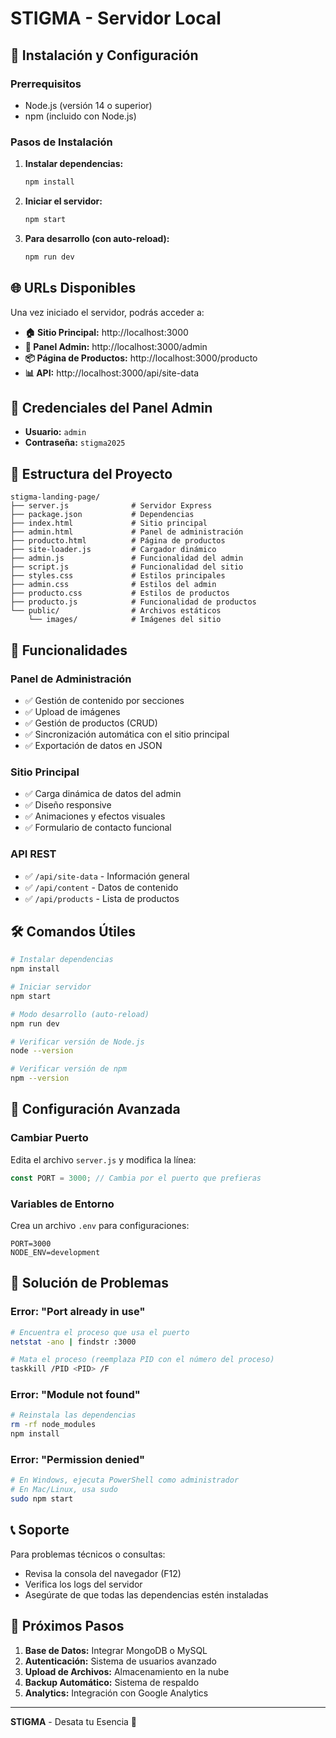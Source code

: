 # STIGMA - Servidor Local

## 🚀 Instalación y Configuración

### Prerrequisitos

-  Node.js (versión 14 o superior)
-  npm (incluido con Node.js)

### Pasos de Instalación

1. **Instalar dependencias:**

   ```bash
   npm install
   ```

2. **Iniciar el servidor:**

   ```bash
   npm start
   ```

3. **Para desarrollo (con auto-reload):**
   ```bash
   npm run dev
   ```

## 🌐 URLs Disponibles

Una vez iniciado el servidor, podrás acceder a:

-  **🏠 Sitio Principal:** http://localhost:3000
-  **🔧 Panel Admin:** http://localhost:3000/admin
-  **📦 Página de Productos:** http://localhost:3000/producto
-  **📊 API:** http://localhost:3000/api/site-data

## 🔐 Credenciales del Panel Admin

-  **Usuario:** `admin`
-  **Contraseña:** `stigma2025`

## 📁 Estructura del Proyecto

```
stigma-landing-page/
├── server.js              # Servidor Express
├── package.json           # Dependencias
├── index.html             # Sitio principal
├── admin.html             # Panel de administración
├── producto.html          # Página de productos
├── site-loader.js         # Cargador dinámico
├── admin.js               # Funcionalidad del admin
├── script.js              # Funcionalidad del sitio
├── styles.css             # Estilos principales
├── admin.css              # Estilos del admin
├── producto.css           # Estilos de productos
├── producto.js            # Funcionalidad de productos
└── public/                # Archivos estáticos
    └── images/            # Imágenes del sitio
```

## 🔄 Funcionalidades

### Panel de Administración

-  ✅ Gestión de contenido por secciones
-  ✅ Upload de imágenes
-  ✅ Gestión de productos (CRUD)
-  ✅ Sincronización automática con el sitio principal
-  ✅ Exportación de datos en JSON

### Sitio Principal

-  ✅ Carga dinámica de datos del admin
-  ✅ Diseño responsive
-  ✅ Animaciones y efectos visuales
-  ✅ Formulario de contacto funcional

### API REST

-  ✅ `/api/site-data` - Información general
-  ✅ `/api/content` - Datos de contenido
-  ✅ `/api/products` - Lista de productos

## 🛠️ Comandos Útiles

```bash
# Instalar dependencias
npm install

# Iniciar servidor
npm start

# Modo desarrollo (auto-reload)
npm run dev

# Verificar versión de Node.js
node --version

# Verificar versión de npm
npm --version
```

## 🔧 Configuración Avanzada

### Cambiar Puerto

Edita el archivo `server.js` y modifica la línea:

```javascript
const PORT = 3000; // Cambia por el puerto que prefieras
```

### Variables de Entorno

Crea un archivo `.env` para configuraciones:

```env
PORT=3000
NODE_ENV=development
```

## 🚨 Solución de Problemas

### Error: "Port already in use"

```bash
# Encuentra el proceso que usa el puerto
netstat -ano | findstr :3000

# Mata el proceso (reemplaza PID con el número del proceso)
taskkill /PID <PID> /F
```

### Error: "Module not found"

```bash
# Reinstala las dependencias
rm -rf node_modules
npm install
```

### Error: "Permission denied"

```bash
# En Windows, ejecuta PowerShell como administrador
# En Mac/Linux, usa sudo
sudo npm start
```

## 📞 Soporte

Para problemas técnicos o consultas:

-  Revisa la consola del navegador (F12)
-  Verifica los logs del servidor
-  Asegúrate de que todas las dependencias estén instaladas

## 🎯 Próximos Pasos

1. **Base de Datos:** Integrar MongoDB o MySQL
2. **Autenticación:** Sistema de usuarios avanzado
3. **Upload de Archivos:** Almacenamiento en la nube
4. **Backup Automático:** Sistema de respaldo
5. **Analytics:** Integración con Google Analytics

---

**STIGMA** - Desata tu Esencia 🖤
